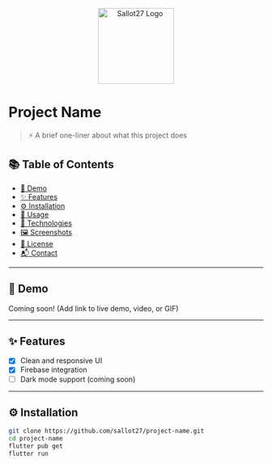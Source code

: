 <p align="center">
  <img src="icon.png" alt="Sallot27 Logo" width="150"/>
</p>

# Project Name

> ⚡ A brief one-liner about what this project does

## 📚 Table of Contents
- [🎥 Demo](#demo)
- [✨ Features](#features)
- [⚙ Installation](#installation)
- [🚀 Usage](#usage)
- [🧰 Technologies](#technologies)
- [🖼 Screenshots](#screenshots)
- [🪪 License](#license)
- [📬 Contact](#contact)

---

## 🎥 Demo

Coming soon! (Add link to live demo, video, or GIF)

---

## ✨ Features
- [x] Clean and responsive UI
- [x] Firebase integration
- [ ] Dark mode support (coming soon)

---

## ⚙ Installation

```bash
git clone https://github.com/sallot27/project-name.git
cd project-name
flutter pub get
flutter run
